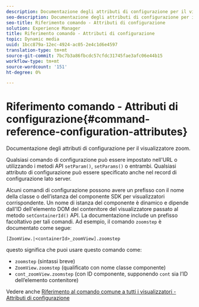 ```yaml
---
description: Documentazione degli attributi di configurazione per il visualizzatore zoom.
seo-description: Documentazione degli attributi di configurazione per il visualizzatore zoom.
seo-title: Riferimento comando - Attributi di configurazione
solution: Experience Manager
title: Riferimento comando - Attributi di configurazione
topic: Dynamic media
uuid: 1bcc879a-12ec-4924-ac05-2e4c1d6e4597
translation-type: tm+mt
source-git-commit: 7bc7b3a86fbcdc57cfdc31745fae3afc06e44b15
workflow-type: tm+mt
source-wordcount: '151'
ht-degree: 0%

---
```



# Riferimento comando - Attributi di configurazione{#command-reference-configuration-attributes}

Documentazione degli attributi di configurazione per il visualizzatore zoom.

Qualsiasi comando di configurazione può essere impostato nell&#39;URL o utilizzando i metodi API `setParam()`, `setParams()` o entrambi. Qualsiasi attributo di configurazione può essere specificato anche nel record di configurazione lato server.

Alcuni comandi di configurazione possono avere un prefisso con il nome della classe o dell’istanza del componente SDK per visualizzatori corrispondente. Un nome di istanza del componente è dinamico e dipende dall&#39;ID dell&#39;elemento DOM del contenitore del visualizzatore passato al metodo `setContainerId()` API. La documentazione include un prefisso facoltativo per tali comandi. Ad esempio, il comando `zoomstep` è documentato come segue:

`[ZoomView.|<containerId>_zoomView].zoomstep`

questo significa che puoi usare questo comando come:

* `zoomstep` (sintassi breve)
* `ZoomView.zoomstep` (qualificato con nome classe componente)
* `cont_zoomView.zoomstep` (con ID componente, supponendo  `cont` sia l’ID dell’elemento contenitore)

Vedere anche [Riferimento al comando comune a tutti i visualizzatori - Attributi di configurazione](../../../r-html5-viewer-20-cmdref-configattrib/r-html5-viewer-20-cmdref-configattrib.md#concept-850e0f2c49b949deb7cfbfd330d329bd)
